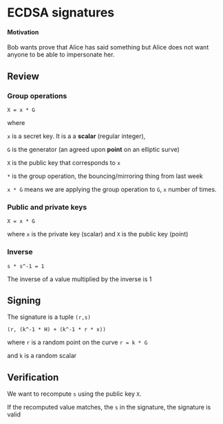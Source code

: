 # ECDSA signatures


#### Motivation
Bob wants prove that Alice has said something but Alice does not want anyone to be able to impersonate her.


## Review

### Group operations
```
X = x * G
```

where

`x` is a secret key. It is a a **scalar** (regular integer),

`G` is the generator (an agreed upon **point** on an elliptic surve)

`X` is the public key that corresponds to `x`

`*` is the group operation, the bouncing/mirroring thing from last week

`x * G` means we are applying the group operation to `G`, `x` number of times.

### Public and private keys

```
X = x * G
```

where `x` is the private key (scalar) and `X` is the public key (point)

### Inverse

```
s * s^-1 = 1
```

The inverse of a value multiplied by the inverse is 1


## Signing
The signature is a tuple `(r,s)`
```
(r, (k^-1 * H) + (k^-1 * r * x))
```

where `r` is a random point on the curve `r = k * G`

and `k` is a random scalar


## Verification

We want to recompute `s` using the public key `X`.

If the recomputed value matches, the `s` in the signature, the signature is valid



